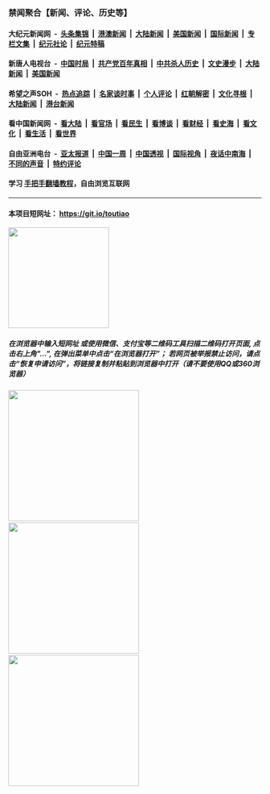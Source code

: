 ### 禁闻聚合【新闻、评论、历史等】

#### 大纪元新闻网 &nbsp;-&nbsp; [头条集锦](indexes/E头条集锦.md?t=02101411) &nbsp;|&nbsp; [港澳新闻](indexes/E港澳新闻.md?t=02101411)  &nbsp;|&nbsp; [大陆新闻](indexes/E大陆新闻.md?t=02101411) &nbsp;|&nbsp; [美国新闻](indexes/E美国新闻.md?t=02101411) &nbsp;|&nbsp; [国际新闻](indexes/E国际新闻.md?t=02101411) &nbsp;|&nbsp; [专栏文集](indexes/E专栏文集.md?t=02101411) &nbsp;|&nbsp; [纪元社论](indexes/E纪元社论.md?t=02101411) &nbsp;|&nbsp; [纪元特稿](indexes/E纪元特稿.md?t=02101411) 

#### 新唐人电视台 &nbsp;-&nbsp; [中国时局](indexes/N中国时局.md?t=02101411) &nbsp;|&nbsp; [共产党百年真相](indexes/N共产党百年真相.md?t=02101411) &nbsp;|&nbsp; [中共杀人历史](indexes/N中共杀人历史.md?t=02101411) &nbsp;|&nbsp; [文史漫步](indexes/N文史漫步.md?t=02101411) &nbsp;|&nbsp; [大陆新闻](indexes/N大陆新闻.md?t=02101411) &nbsp;|&nbsp; [美国新闻](indexes/N美国新闻.md?t=02101411)

#### 希望之声SOH &nbsp;-&nbsp; [热点追踪](indexes/H热点追踪.md?t=02101411) &nbsp;|&nbsp; [名家谈时事](indexes/H名家谈时事.md?t=02101411) &nbsp;|&nbsp; [个人评论](indexes/H个人评论.md?t=02101411)  &nbsp;|&nbsp; [红朝解密](indexes/H红朝解密.md?t=02101411) &nbsp;|&nbsp; [文化寻根](indexes/H文化寻根.md?t=02101411) &nbsp;|&nbsp; [大陆新闻](indexes/H大陆新闻.md?t=02101411) &nbsp;|&nbsp; [港台新闻](indexes/H港台新闻.md?t=02101411)

#### 看中国新闻网 &nbsp;-&nbsp; [看大陆](indexes/S看大陆.md?t=02101411) &nbsp;|&nbsp; [看官场](indexes/S看官场.md?t=02101411) &nbsp;|&nbsp; [看民生](indexes/S看民生.md?t=02101411)  &nbsp;|&nbsp; [看博谈](indexes/S看博谈.md?t=02101411) &nbsp;|&nbsp; [看财经](indexes/S看财经.md?t=02101411) &nbsp;|&nbsp; [看史海](indexes/S看史海.md?t=02101411) &nbsp;|&nbsp; [看文化](indexes/S看文化.md?t=02101411) &nbsp;|&nbsp; [看生活](indexes/S看生活.md?t=02101411) &nbsp;|&nbsp; [看世界](indexes/S看世界.md?t=02101411)

#### 自由亚洲电台 &nbsp;-&nbsp; [亚太报道](indexes/R亚太报道.md?t=02101411) &nbsp;|&nbsp; [中国一周](indexes/R中国一周.md?t=02101411) &nbsp;|&nbsp; [中国透视](indexes/R中国透视.md?t=02101411)  &nbsp;|&nbsp; [国际视角](indexes/R国际视角.md?t=02101411) &nbsp;|&nbsp; [夜话中南海](indexes/R夜话中南海.md?t=02101411) &nbsp;|&nbsp; [不同的声音](indexes/R不同的声音.md?t=02101411) &nbsp;|&nbsp; [特约评论](indexes/R特约评论.md?t=02101411)

#### 学习 [手把手翻墙教程](https://github.com/gfw-breaker/guides/wiki)，自由浏览互联网

----

#### 本项目短网址： https://git.io/toutiao
<img src="https://raw.githubusercontent.com/gfw-breaker/banned-news/master/scripts/img/qr.png" width="200px"/>  

##### 在浏览器中输入短网址 或使用微信、支付宝等二维码工具扫描二维码打开页面, 点击右上角"...", 在弹出菜单中点击“在浏览器打开”； 若网页被举报禁止访问，请点击“恢复申请访问”，将链接复制并粘贴到浏览器中打开（请不要使用QQ或360浏览器）

<img src="https://raw.githubusercontent.com/gfw-breaker/banned-news/master/scripts/img/1.png" width="260px"/> &nbsp; <img src="https://raw.githubusercontent.com/gfw-breaker/banned-news/master/scripts/img/2.png" width="260px"/> &nbsp; <img src="https://raw.githubusercontent.com/gfw-breaker/banned-news/master/scripts/img/3.png" width="260px"/>
